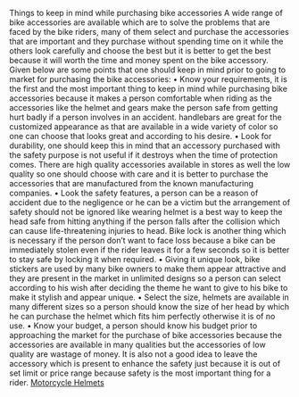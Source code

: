 Things to keep in mind while purchasing bike accessories
A wide range of bike accessories are available which are to solve the problems that are faced by the bike riders, many of them select and purchase the accessories that are important and they purchase without spending time on it while the others look carefully and choose the best but it is better to get the best because it will worth the time and money spent on the bike accessory. Given below are some points that one should keep in mind prior to going to market for purchasing the bike accessories:
•	Know your requirements, it is the first and the most important thing to keep in mind while purchasing bike accessories because it makes a person comfortable when riding as the accessories like the helmet and gears make the person safe from getting hurt badly if a person involves in an accident. handlebars are great for the customized appearance as that are available in a wide variety of color so one can choose that looks great and according to his desire. 
•	Look for durability, one should keep this in mind that an accessory purchased with the safety purpose is not useful if it destroys when the time of protection comes. There are high quality accessories available in stores as well the low quality so one should choose with care and it is better to purchase the accessories that are manufactured from the known manufacturing companies.
•	Look the safety features, a person can be a reason of accident due to the negligence or he can be a victim but the arrangement of safety should not be ignored like wearing helmet is a best way to keep the head safe from hitting anything if the person falls after the collision which can cause life-threatening injuries to head. Bike lock is another thing which is necessary if the person don’t want to face loss because a bike can be immediately stolen even if the rider leaves it for a few seconds so it is better to stay safe by locking it when required. 
•	Giving it unique look, bike stickers are used by many bike owners to make them appear attractive and they are present in the market in unlimited designs so a person can select according to his wish after deciding the theme he want to give to his bike to make it stylish and appear unique.
•	Select the size, helmets are available in many different sizes so a person should know the size of her head by which he can purchase the helmet which fits him perfectly otherwise it is of no use. 
•	Know your budget, a person should know his budget prior to approaching the market for the purchase of bike accessories because the accessories are available in many qualities but the accessories of low quality are wastage of money. It is also not a good idea to leave the accessory which is present to enhance the safety just because it is out of set limit or price range because safety is the most important thing for a rider.
<a href=http://www.jsaccessories.co.uk>Motorcycle Helmets</a>
